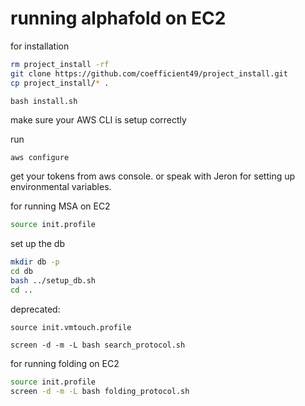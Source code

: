 # running alphafold on EC2


for installation
```bash
rm project_install -rf
git clone https://github.com/coefficient49/project_install.git
cp project_install/* .

```
```
bash install.sh
```

make sure your AWS CLI is setup correctly

run
```bash
aws configure
```
get your tokens from aws console. or speak with Jeron for setting up environmental variables.

for running MSA on EC2
```bash
source init.profile
```
set up the db
```bash
mkdir db -p
cd db
bash ../setup_db.sh
cd ..
```


deprecated:
```
source init.vmtouch.profile
```

```
screen -d -m -L bash search_protocol.sh
```

for running folding on EC2
```bash
source init.profile
screen -d -m -L bash folding_protocol.sh
```






